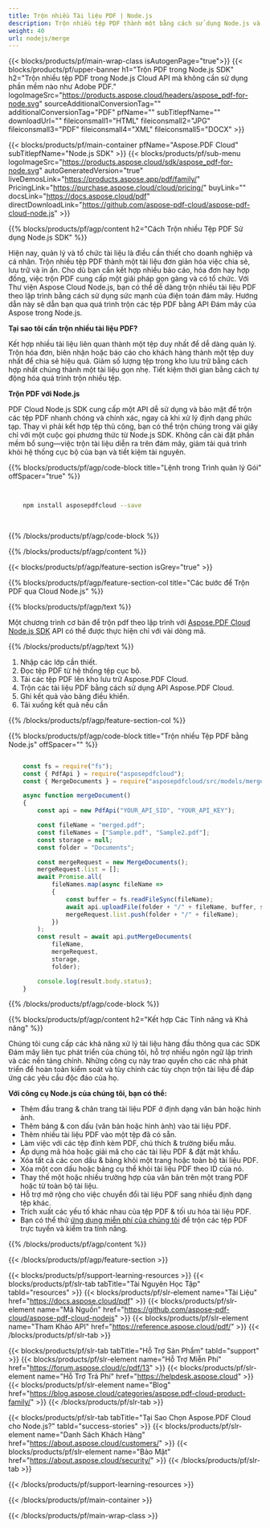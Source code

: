 ```yaml
---
title: Trộn nhiều Tài liệu PDF | Node.js
description: Trộn nhiều tệp PDF thành một bằng cách sử dụng Node.js và Aspose.PDF Cloud SDK.
weight: 40
url: nodejs/merge
---
```


{{< blocks/products/pf/main-wrap-class isAutogenPage="true">}}
{{< blocks/products/pf/upper-banner h1="Trộn PDF trong Node.js SDK" h2="Trộn nhiều tệp PDF trong Node.js Cloud API mà không cần sử dụng phần mềm nào như Adobe PDF." logoImageSrc="https://products.aspose.cloud/headers/aspose_pdf-for-node.svg" sourceAdditionalConversionTag="" additionalConversionTag="PDF" pfName="" subTitlepfName="" downloadUrl="" fileiconsmall1="HTML" fileiconsmall2="JPG" fileiconsmall3="PDF" fileiconsmall4="XML" fileiconsmall5="DOCX" >}}

{{< blocks/products/pf/main-container pfName="Aspose.PDF Cloud" subTitlepfName="Node.js SDK" >}}
{{< blocks/products/pf/sub-menu logoImageSrc="https://products.aspose.cloud/sdk/aspose_pdf-for-node.svg"
autoGeneratedVersion="true"
liveDemosLink="https://products.aspose.app/pdf/family/" PricingLink="https://purchase.aspose.cloud/cloud/pricing/" buyLink="" docsLink="https://docs.aspose.cloud/pdf"  directDownloadLink="https://github.com/aspose-pdf-cloud/aspose-pdf-cloud-node.js" >}}

{{% blocks/products/pf/agp/content h2="Cách Trộn nhiều Tệp PDF Sử dụng Node.js SDK" %}}

Hiện nay, quản lý và tổ chức tài liệu là điều cần thiết cho doanh nghiệp và cá nhân. Trộn nhiều tệp PDF thành một tài liệu đơn giản hóa việc chia sẻ, lưu trữ và in ấn. Cho dù bạn cần kết hợp nhiều báo cáo, hóa đơn hay hợp đồng, việc trộn PDF cung cấp một giải pháp gọn gàng và có tổ chức. Với Thư viện Aspose Cloud Node.js, bạn có thể dễ dàng trộn nhiều tài liệu PDF theo lập trình bằng cách sử dụng sức mạnh của điện toán đám mây. Hướng dẫn này sẽ dẫn bạn qua quá trình trộn các tệp PDF bằng API Đám mây của Aspose trong Node.js.

**Tại sao tôi cần trộn nhiều tài liệu PDF?**

Kết hợp nhiều tài liệu liên quan thành một tệp duy nhất để dễ dàng quản lý. Trộn hóa đơn, biên nhận hoặc báo cáo cho khách hàng thành một tệp duy nhất để chia sẻ hiệu quả. Giảm số lượng tệp trong kho lưu trữ bằng cách hợp nhất chúng thành một tài liệu gọn nhẹ. Tiết kiệm thời gian bằng cách tự động hóa quá trình trộn nhiều tệp.

**Trộn PDF với Node.js**

PDF Cloud Node.js SDK cung cấp một API dễ sử dụng và bảo mật để trộn các tệp PDF nhanh chóng và chính xác, ngay cả khi xử lý định dạng phức tạp. Thay vì phải kết hợp tệp thủ công, bạn có thể trộn chúng trong vài giây chỉ với một cuộc gọi phương thức từ Node.js SDK. Không cần cài đặt phần mềm bổ sung—việc trộn tài liệu diễn ra trên đám mây, giảm tải quá trình khỏi hệ thống cục bộ của bạn và tiết kiệm tài nguyên.

{{% blocks/products/pf/agp/code-block title="Lệnh trong Trình quản lý Gói" offSpacer="true" %}}

```bash

     
    npm install asposepdfcloud --save
     
     

```

{{% /blocks/products/pf/agp/code-block %}}

{{% /blocks/products/pf/agp/content %}}

{{< blocks/products/pf/agp/feature-section isGrey="true" >}}

{{% blocks/products/pf/agp/feature-section-col title="Các bước để Trộn PDF qua Cloud Node.js" %}}

{{% blocks/products/pf/agp/text %}}

Một chương trình cơ bản để trộn pdf theo lập trình với
[Aspose.PDF Cloud Node.js SDK](https://products.aspose.cloud/pdf/nodejs/)
API có thể được thực hiện chỉ với vài dòng mã.

{{% /blocks/products/pf/agp/text %}}

1. Nhập các lớp cần thiết.
1. Đọc tệp PDF từ hệ thống tệp cục bộ.
1. Tải các tệp PDF lên kho lưu trữ Aspose.PDF Cloud.
1. Trộn các tài liệu PDF bằng cách sử dụng API Aspose.PDF Cloud.
1. Ghi kết quả vào bảng điều khiển.
1. Tải xuống kết quả nếu cần

{{% /blocks/products/pf/agp/feature-section-col %}}


{{% blocks/products/pf/agp/code-block title="Trộn nhiều Tệp PDF bằng Node.js" offSpacer="" %}}

```js

    const fs = require("fs");
    const { PdfApi } = require("asposepdfcloud");
    const { MergeDocuments } = require("asposepdfcloud/src/models/mergeDocuments");

    async function mergeDocument()
    {
        const api = new PdfApi("YOUR_API_SID", "YOUR_API_KEY");

        const fileName = "merged.pdf";
        const fileNames = ["Sample.pdf", "Sample2.pdf"];
        const storage = null;
        const folder = "Documents";

        const mergeRequest = new MergeDocuments();
        mergeRequest.list = [];
        await Promise.all(
            fileNames.map(async fileName =>
            {
                const buffer = fs.readFileSync(fileName);
                await api.uploadFile(folder + "/" + fileName, buffer, storage);
                mergeRequest.list.push(folder + "/" + fileName);
            })
        );
        const result = await api.putMergeDocuments(
            fileName,
            mergeRequest,
            storage,
            folder);

        console.log(result.body.status);
    }
```

{{% /blocks/products/pf/agp/code-block %}}

{{% blocks/products/pf/agp/content h2="Kết hợp Các Tính năng và Khả năng" %}}

Chúng tôi cung cấp các khả năng xử lý tài liệu hàng đầu thông qua các SDK Đám mây liên tục phát triển của chúng tôi, hỗ trợ nhiều ngôn ngữ lập trình và các nền tảng chính. Những công cụ này trao quyền cho các nhà phát triển để hoàn toàn kiểm soát và tùy chỉnh các tùy chọn trộn tài liệu để đáp ứng các yêu cầu độc đáo của họ.

**Với công cụ Node.js của chúng tôi, bạn có thể:**

+ Thêm đầu trang & chân trang tài liệu PDF ở định dạng văn bản hoặc hình ảnh.
+ Thêm bảng & con dấu (văn bản hoặc hình ảnh) vào tài liệu PDF.
+ Thêm nhiều tài liệu PDF vào một tệp đã có sẵn.
+ Làm việc với các tệp đính kèm PDF, chú thích & trường biểu mẫu.
+ Áp dụng mã hóa hoặc giải mã cho các tài liệu PDF & đặt mật khẩu.
+ Xóa tất cả các con dấu & bảng khỏi một trang hoặc toàn bộ tài liệu PDF.
+ Xóa một con dấu hoặc bảng cụ thể khỏi tài liệu PDF theo ID của nó.
+ Thay thế một hoặc nhiều trường hợp của văn bản trên một trang PDF hoặc từ toàn bộ tài liệu.
+ Hỗ trợ mở rộng cho việc chuyển đổi tài liệu PDF sang nhiều định dạng tệp khác.
+ Trích xuất các yếu tố khác nhau của tệp PDF & tối ưu hóa tài liệu PDF.
+ Bạn có thể thử [ứng dụng miễn phí của chúng tôi](https://products.aspose.app/pdf/merger) để trộn các tệp PDF trực tuyến và kiểm tra tính năng.

{{% /blocks/products/pf/agp/content %}}

{{< /blocks/products/pf/agp/feature-section >}}

{{< blocks/products/pf/support-learning-resources >}}
{{< blocks/products/pf/slr-tab tabTitle="Tài Nguyên Học Tập" tabId="resources" >}}
{{< blocks/products/pf/slr-element name="Tài Liệu" href="https://docs.aspose.cloud/pdf" >}}
{{< blocks/products/pf/slr-element name="Mã Nguồn" href="https://github.com/aspose-pdf-cloud/aspose-pdf-cloud-nodejs" >}}
{{< blocks/products/pf/slr-element name="Tham Khảo API" href="https://reference.aspose.cloud/pdf/" >}}
{{< /blocks/products/pf/slr-tab >}}

{{< blocks/products/pf/slr-tab tabTitle="Hỗ Trợ Sản Phẩm" tabId="support" >}}
{{< blocks/products/pf/slr-element name="Hỗ Trợ Miễn Phí" href="https://forum.aspose.cloud/c/pdf/13" >}}
{{< blocks/products/pf/slr-element name="Hỗ Trợ Trả Phí" href="https://helpdesk.aspose.cloud" >}}
{{< blocks/products/pf/slr-element name="Blog" href="https://blog.aspose.cloud/categories/aspose.pdf-cloud-product-family/" >}}
{{< /blocks/products/pf/slr-tab >}}

{{< blocks/products/pf/slr-tab tabTitle="Tại Sao Chọn Aspose.PDF Cloud cho Node.js?" tabId="success-stories" >}}
{{< blocks/products/pf/slr-element name="Danh Sách Khách Hàng" href="https://about.aspose.cloud/customers/" >}}
{{< blocks/products/pf/slr-element name="Bảo Mật" href="https://about.aspose.cloud/security/" >}}
{{< /blocks/products/pf/slr-tab >}}

{{< /blocks/products/pf/support-learning-resources >}}

<!-- aboutfile Ends -->

{{< /blocks/products/pf/main-container >}}

{{< /blocks/products/pf/main-wrap-class >}}



